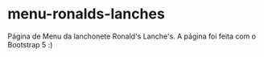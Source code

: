 # menu-ronalds-lanches
Página de Menu da lanchonete Ronald's Lanche's. A página foi feita com o Bootstrap 5 :)
